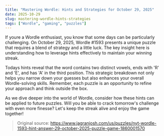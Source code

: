 ```yaml
---
title: "Mastering Wordle: Hints and Strategies for October 29, 2025"
date: 2025-10-29
slug: mastering-wordle-hints-strategies
tags: ["Wordle", "gaming", "puzzles"]
---
```


If youre a Wordle enthusiast, you know that some days can be particularly challenging. On October 29, 2025, Wordle #1593 presents a unique puzzle that requires a blend of strategy and a little luck. The key insight here is understanding how to leverage hints effectively to maintain your winning streak. 

Todays hints reveal that the word contains two distinct vowels, ends with 'R' and 'E', and has 'A' in the third position. This strategic breakdown not only helps you narrow down your guesses but also enhances your overall Wordle-solving skills. Remember, each puzzle is an opportunity to refine your approach and think outside the box. 

As we dive deeper into the world of Wordle, consider how these hints can be applied to future puzzles. Will you be able to crack tomorrow's challenge with even more finesse? Let's keep the streak alive and enjoy the game together!
> Original source: https://www.jagranjosh.com/us/puzzles/nyt-wordle-1593-hint-answer-29-october-2025-puzzle-game-1860001570